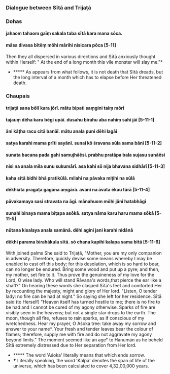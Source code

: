 ### Dialogue between Sītā and Trijaṭā

### Dohas

#### jahaom tahaom gaīṃ sakala taba sītā kara mana sōca.
#### māsa divasa bītēṃ mōhi mārihi nisicara pōca [5-11]

Then they all dispersed in various directions and Sītā anxiously thought within Herself: " At the end of a long month this vile monster will slay me."*

- ***** As appears from what follows, it is not death that Sītā dreads, but the long interval of a month which has to elapse before Her threatened death.

### Chaupais

#### trijaṭā sana bōlī kara jōrī. mātu bipati saṃgini taiṃ mōrī
#### tajauṃ dēha karu bēgi upāī. dusahu birahu aba nahiṃ sahi jāī [5-11-1]
#### āni kāṭha racu citā banāī. mātu anala puni dēhi lagāī
#### satya karahi mama prīti sayānī. sunai kō śravana sūla sama bānī [5-11-2]
#### sunata bacana pada gahi samujhāēsi. prabhu pratāpa bala sujasu sunāēsi
#### nisi na anala mila sunu sukumārī. asa kahi sō nija bhavana sidhārī [5-11-3]
#### kaha sītā bidhi bhā pratikūlā. milahi na pāvaka miṭihi na sūlā
#### dēkhiata pragaṭa gagana aṃgārā. avani na āvata ēkau tārā [5-11-4]
#### pāvakamaya sasi stravata na āgī. mānahuom mōhi jāni hatabhāgī
#### sunahi binaya mama biṭapa asōkā. satya nāma karu haru mama sōkā [5-11-5]
#### nūtana kisalaya anala samānā. dēhi agini jani karahi nidānā
#### dēkhi parama birahākula sītā. sō chana kapihi kalapa sama bītā [5-11-6]

With joined palms She said to Trijaṭā, "Mother, you are my only companion in adversity. Therefore, quickly devise some means whereby I may be enabled to cast off this body; for this desolation, which is so hard to bear, can no longer be endured. Bring some wood and put up a pyre; and then, my mother, set fire to it. Thus prove the genuineness of my love for the Lord, O wise lady. Who will stand Rāvaṇa's words,that pierce the ear like a shaft?" On hearing these words she clasped Sītā's feet and comforted Her by recounting the majesty, might and glory of Her lord. "Listen, O tender lady: no fire can be had at night." So saying she left for her residence. Sītā said (to Herself) "Heaven itself has turned hostile to me; there is no fire to be had and I cannot be cured of my agony otherwise. Sparks of fire are visibly seen in the heavens; but not a single star drops to the earth. The moon, though all fire, refuses to rain sparks, as if conscious of my wretchedness. Hear my prayer, O Aśoka tree: take away my sorrow and answer to your name*. Your fresh and tender leaves bear the colour of flames; therefore, supply me with fire and do not aggravate my agony beyond limits." The moment seemed like an age† to Hanumān as he beheld Sītā extremely distressed due to Her separation from Her lord.

- ***** The word 'Aśoka' literally means that which ends sorrow.
- **†** Literally speaking, the word 'Kalpa' denotes the span of life of the universe, which has been calculated to cover 4,32,00,000 years.